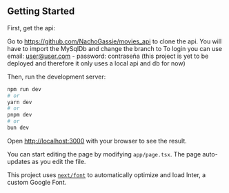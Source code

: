 ## Getting Started
First, get the api:

Go to https://github.com/NachoGassie/movies_api to clone the api. You will have to import the MySqlDb and change the branch to <local>
To login you can use email: user@user.com - password: contraseña
(this project is yet to be deployed and therefore it only uses a local api and db for now)

Then, run the development server:

```bash
npm run dev
# or
yarn dev
# or
pnpm dev
# or
bun dev
```

Open [http://localhost:3000](http://localhost:3000) with your browser to see the result.

You can start editing the page by modifying `app/page.tsx`. The page auto-updates as you edit the file.

This project uses [`next/font`](https://nextjs.org/docs/basic-features/font-optimization) to automatically optimize and load Inter, a custom Google Font.

